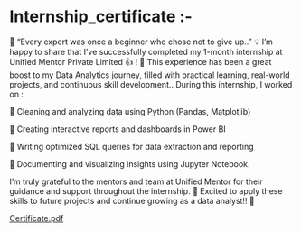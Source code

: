 # Internship_certificate :-
🌟 “Every expert was once a beginner who chose not to give up..”  💡
I’m happy to share that I’ve successfully completed my 1-month internship at Unified Mentor Private Limited 👍 ! 🎉
This experience has been a great boost to my Data Analytics journey, filled with practical learning, real-world projects, and continuous skill development..
During this internship, I worked on :

🔹 Cleaning and analyzing data using Python (Pandas, Matplotlib)

🔹 Creating interactive reports and dashboards in Power BI

🔹 Writing optimized SQL queries for data extraction and reporting

🔹 Documenting and visualizing insights using Jupyter Notebook.

I’m truly grateful to the mentors and team at Unified Mentor for their guidance and support throughout the internship. 🙏
Excited to apply these skills to future projects and continue growing as a data analyst!! 🚀

[Certificate.pdf](https://github.com/user-attachments/files/20270655/Certificate.pdf)
